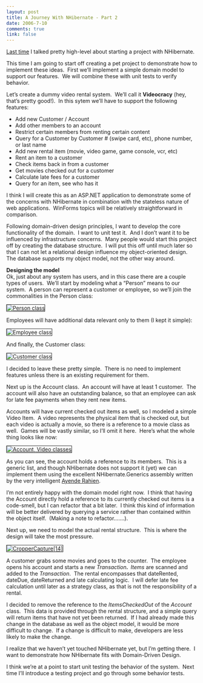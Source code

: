 ```yaml
--- 
layout: post
title: A Journey With NHibernate - Part 2
date: 2006-7-10
comments: true
link: false
---
```

<p><a title="Part 1" href="http://www.flux88.com/2006/07/05/A+Journey+With+NHibernate++Part+1.aspx">Last time</a> I talked pretty high-level about starting a project with NHibernate.</p><p>This time I am going to start off creating a pet project to demonstrate how to implement these ideas.&nbsp; First we’ll implement a simple domain model to support our features.&nbsp; We will combine these with unit tests to verify behavior.</p><p>Let’s create a dummy video rental system.&nbsp; We’ll call it <strong>Videocracy</strong> (hey, that’s pretty good!).&nbsp; In this sytem we’ll have to support the following features:</p><ul><li>Add new Customer / Account</li><li>Add other members to an account</li><li>Restrict certain members from renting certain content</li><li>Query for a Customer by Customer # (swipe card, etc), phone number, or last name</li><li>Add new rental item (movie, video game, game console, vcr, etc)</li><li>Rent an item to a customer</li><li>Check items back in from a customer</li><li>Get movies checked out for a customer</li><li>Calculate late fees for a customer</li><li>Query for an item, see who has it</li></ul><p>I think I will create this as an ASP.NET application to demonstrate some of the concerns with NHibernate in combination with the stateless nature of web applications.&nbsp; WinForms topics will be relatively straightforward in comparison.</p><p>Following domain-driven design principles, I want to develop the core functionality of the domain.&nbsp; I want to unit test it.&nbsp; And I don’t want it to be influenced by infrastructure concerns.&nbsp; Many people would start this project off by creating the database structure.&nbsp; I will put this off until much later so that I can not let a relational design influence my object-oriented design.&nbsp; The database <em>supports</em> my object model, not the other way around.</p><p><strong>Designing the model<br></strong>Ok, just about any system has users, and in this case there are a couple types of users.&nbsp; We’ll start by modeling what a “Person” means to our system.&nbsp; A person can represent a customer or employee, so we’ll join the commonalities in the Person class:</p><p><a href="http://www.flux88.com/uploads/CropperCapture%5B9%5D.Jpg"><img src="/images/CropperCapture%5B9%5D_thumb_.jpg" alt="Person class"  border="1" /></a></p><p>Employees will have additional data relevant only to them (I kept it simple):</p><p><img src="/images/CropperCapture%5B11%5D_small_.jpg" alt="Employee class"  border="1" /></p><p>And finally, the Customer class:</p><p><img src="/images/CropperCapture%5B12%5D_small_.jpg" alt="Customer class"  border="1" /></p><p>I decided to leave these pretty simple.&nbsp; There is no need to implement features unless there is an existing requirement for them.</p><p>Next up is the Account class.&nbsp; An account will have at least 1 customer.&nbsp; The account will also have an outstanding balance, so that an employee can ask for late fee payments when they rent new items.</p><p>Accounts will have current checked out items as well, so I modeled a simple Video Item.&nbsp; A video represents the physical item that is checked out, but&nbsp; each video is actually a movie, so there is a reference to a movie class as well.&nbsp; Games will be vastly similar, so I’ll omit it here.&nbsp; Here’s what the whole thing looks like now:</p><p><a href="http://www.flux88.com/uploads/CropperCapture%5B13%5D.Jpg"><img src="/images/CropperCapture%5B13%5D_thumb_.jpg" alt="Account, Video classes"  border="1" /></a></p><p>As you can see, the account holds a reference to its members.&nbsp; This is a generic list, and though NHibernate does not support it (yet) we can implement them using the excellent NHibernate.Generics assembly written by the very intelligent&nbsp;<a href="http://www.ayende.com/projects/nhibernate-query-analyzer/generics.aspx">Ayende Rahien</a>.</p><p>I’m not entirely happy with the domain model right now.&nbsp; I think that having the Account directly hold a reference to its currently checked out items is a code-smell, but I can refactor that a bit later.&nbsp; I think this kind of information will be better delivered by querying a service rather than contained within the object itself.&nbsp; (Making a note to refactor…….).</p><p>Next up, we need to model the actual rental structure.&nbsp; This is where the design will take the most pressure.</p><p><a href="http://www.flux88.com/uploads/CropperCapture%5B14%5D.Jpg"><img src="/images/CropperCapture%5B14%5D_thumb_.jpg" alt="CropperCapture[14]"  border="1" /></a></p><p>A customer grabs some movies and goes to the counter.&nbsp; The employee opens his account and starts a new <em>Transaction<strong>.&nbsp; </strong>Items</em>&nbsp;are scanned and added to the <em>Transaction</em>.&nbsp; The rental encompasses that dateRented, dateDue, dateReturned and late calculating logic.&nbsp; I will defer late fee calculation until later as a strategy class, as that is not the responsibility of a rental.</p><p>I decided to remove the reference to the <em>ItemsCheckedOut</em> of the <em>Account</em> class.&nbsp; This data is provided through the rental structure, and a simple query will return items that have not yet been returned.&nbsp; If I had already made this change in the database as well as the object model, it would be more difficult to change.&nbsp; If a change is difficult to make, developers are less likely to make the change.</p><p>I realize that we haven’t yet touched NHibernate yet, but I’m getting there.&nbsp; I want to demonstrate how NHibernate fits with Domain-Driven Design.</p><p>I think we’re at a point to start unit testing the behavior of the system.&nbsp; Next time I’ll introduce a testing project and go through some behavior tests.</p>
